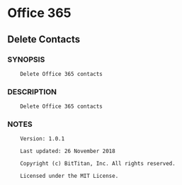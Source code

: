 # Office 365
## Delete Contacts
### SYNOPSIS
```
    Delete Office 365 contacts
```
### DESCRIPTION
```
    Delete Office 365 contacts
```
### NOTES
```
    Version: 1.0.1
    Last updated: 26 November 2018
    Copyright (c) BitTitan, Inc. All rights reserved.
    Licensed under the MIT License.
```

